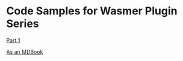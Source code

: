 # Code Samples for Wasmer Plugin Series
[Part 1](https://wiredforge.com/blog/wasmer-plugin-pt-1/index.html)

[As an MDBook](https://freemasen.github.io/wiredforge-wasmer-plugin-code)